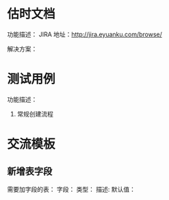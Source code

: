 # 估时文档
功能描述： 
JIRA 地址：<http://jira.eyuanku.com/browse/>

解决方案：

# 测试用例

功能描述：

  1. 常规创建流程 


# 交流模板
## 新增表字段

需要加字段的表：
字段：
类型：
描述: 
默认值：